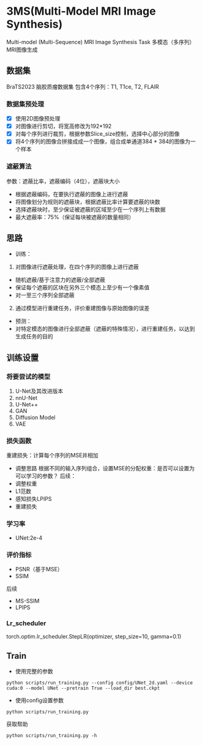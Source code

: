 # 3MS(Multi-Model MRI Image Synthesis)
Multi-model (Multi-Sequence) MRI Image Synthesis Task 多模态（多序列）MRI图像生成

## 数据集 
BraTS2023 脑胶质瘤数据集
包含4个序列：T1, T1ce, T2, FLAIR
### 数据集预处理 
- [x] 使用2D图像预处理
- [X] 对图像进行剪切，将宽高修改为192*192
- [X] 对每个序列进行裁剪，根据参数Slice_size控制，选择中心部分的图像
- [x] 将4个序列的图像合拼接成成一个图像，组合成单通道384 * 384的图像为一个样本
### 遮蔽算法
参数：遮蔽比率，遮蔽编码（4位），遮蔽块大小
- 根据遮蔽编码，在要执行遮蔽的图像上进行遮蔽
- 将图像划分为规则的遮蔽块，根据遮蔽比率计算要遮蔽的块数
- 选择遮蔽块时，至少保证被遮蔽的区域至少在一个序列上有数据
- 最大遮蔽率：75%（保证每块被遮蔽的数量相同）
## 思路
- 训练：
1. 对图像进行遮蔽处理，在四个序列的图像上进行遮蔽
- 随机遮蔽/基于注意力的遮蔽/全部遮蔽
- 保证每个遮蔽的区块在另外三个模态上至少有一个像素值
- 对一至三个序列全部遮蔽
2. 通过模型进行重建任务，评价重建图像与原始图像的误差
- 预测：
- 对特定模态的图像进行全部遮蔽（遮蔽的特殊情况），进行重建任务，以达到生成任务的目的

## 训练设置
### 将要尝试的模型
1. U-Net及其改进版本
2. nnU-Net
3. U-Net++
4. GAN
5. Diffusion Model
6. VAE
### 损失函数
重建损失：计算每个序列的MSE并相加
- 调整思路
根据不同的输入序列组合，设置MSE的分配权重：是否可以设置为可以学习的参数？
后续：
- 调整权重
- L1范数
- 感知损失LPIPS
- 重建损失
### 学习率
- UNet:2e-4
### 评价指标
- PSNR（基于MSE）
- SSIM

后续
- MS-SSIM
- LPIPS

### Lr_scheduler
torch.optim.lr_scheduler.StepLR(optimizer, step_size=10, gamma=0.1)

## Train
- 使用完整的参数
```angular2html
python scripts/run_training.py --config config/UNet_2d.yaml --device cuda:0 --model UNet --pretrain True --load_dir best.ckpt
```
- 使用config设置参数
```angular2html
python scripts/run_training.py
```
获取帮助
```angular2html
python scripts/run_training.py -h
```
